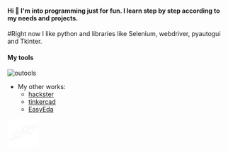 #### Hi 👋 I'm into programming just for fun. I learn step by step according to my needs and projects.

#Right now I like python and libraries like Selenium, webdriver, pyautogui and Tkinter.

#### My tools

![outools](https://user-images.githubusercontent.com/61543927/190911859-09be0095-0d46-4223-a392-8c010ecfa849.png)

- My other works:
    -  [hackster](https://www.hackster.io/BERRU)
    -  [tinkercad](https://www.tinkercad.com/dashboard)
    -  [EasyEda](https://easyeda.com/account/user)

[![Write me](https://github.com/berru-g/berru-g/blob/main/contact.png?raw=true)](mailto:g.leberruyer@gmail.com.com#gh-dark-mode-only)
